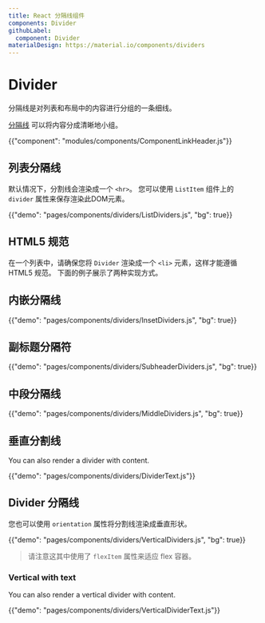 ```yaml
---
title: React 分隔线组件
components: Divider
githubLabel:
  component: Divider
materialDesign: https://material.io/components/dividers
---
```


# Divider

<p class="description">分隔线是对列表和布局中的内容进行分组的一条细线。</p>

[分隔线](https://material.io/design/components/dividers.html) 可以将内容分成清晰地小组。

{{"component": "modules/components/ComponentLinkHeader.js"}}

## 列表分隔线

默认情况下，分割线会渲染成一个 `<hr>`。 您可以使用 `ListItem` 组件上的 `divider` 属性来保存渲染此DOM元素。

{{"demo": "pages/components/dividers/ListDividers.js", "bg": true}}

## HTML5 规范

在一个列表中，请确保您将 `Divider` 渲染成一个 `<li>` 元素，这样才能遵循 HTML5 规范。 下面的例子展示了两种实现方式。

## 内嵌分隔线

{{"demo": "pages/components/dividers/InsetDividers.js", "bg": true}}

## 副标题分隔符

{{"demo": "pages/components/dividers/SubheaderDividers.js", "bg": true}}

## 中段分隔线

{{"demo": "pages/components/dividers/MiddleDividers.js", "bg": true}}

## 垂直分割线

You can also render a divider with content.

{{"demo": "pages/components/dividers/DividerText.js"}}

## Divider 分隔线

您也可以使用 `orientation` 属性将分割线渲染成垂直形状。

{{"demo": "pages/components/dividers/VerticalDividers.js", "bg": true}}

> 请注意这其中使用了 `flexItem` 属性来适应 flex 容器。

### Vertical with text

You can also render a vertical divider with content.

{{"demo": "pages/components/dividers/VerticalDividerText.js"}}
